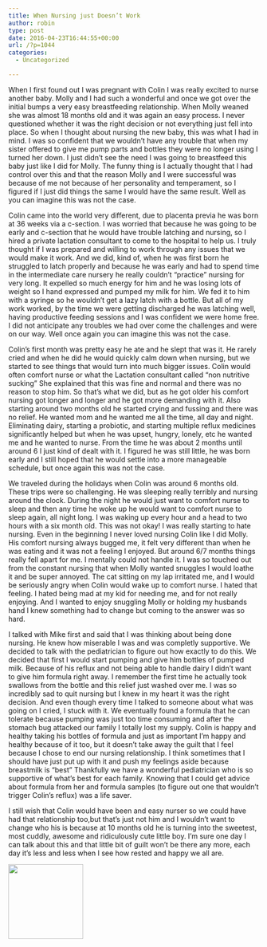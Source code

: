 ```yaml
---
title: When Nursing just Doesn’t Work
author: robin
type: post
date: 2016-04-23T16:44:55+00:00
url: /?p=1044
categories:
  - Uncategorized

---
```

When I first found out I was pregnant with Colin I was really excited to nurse another baby. Molly and I had such a wonderful and once we got over the initial bumps a very easy breastfeeding relationship. When Molly weaned she was almost 18 months old and it was again an easy process. I never questioned whether it was the right decision or not everything just fell into place. So when I thought about nursing the new baby, this was what I had in mind. I was so confident that we wouldn&#8217;t have any trouble that when my sister offered to give me pump parts and bottles they were no longer using I turned her down. I just didn&#8217;t see the need I was going to breastfeed this baby just like I did for Molly. The funny thing is I actually thought that I had control over this and that the reason Molly and I were successful was because of me not because of her personality and temperament, so I figured if I just did things the same I would have the same result. Well as you can imagine this was not the case.

Colin came into the world very different, due to placenta previa he was born at 36 weeks via a c-section. I was worried that because he was going to be early and c-section that he would have trouble latching and nursing, so I hired a private lactation consultant to come to the hospital to help us. I truly thought if I was prepared and willing to work through any issues that we would make it work. And we did, kind of, when he was first born he struggled to latch properly and because he was early and had to spend time in the intermediate care nursery he really couldn&#8217;t &#8220;practice&#8221; nursing for very long. It expelled so much energy for him and he was losing lots of weight so I hand expressed and pumped my milk for him. We fed it to him with a syringe so he wouldn&#8217;t get a lazy latch with a bottle. But all of my work worked, by the time we were getting discharged he was latching well, having productive feeding sessions and I was confident we were home free. I did not anticipate any troubles we had over come the challenges and were on our way. Well once again you can imagine this was not the case.

Colin&#8217;s first month was pretty easy he ate and he slept that was it. He rarely cried and when he did he would quickly calm down when nursing, but we started to see things that would turn into much bigger issues. Colin would often comfort nurse or what the Lactation consultant called &#8220;non nutritive sucking&#8221; She explained that this was fine and normal and there was no reason to stop him. So that&#8217;s what we did, but as he got older his comfort nursing got longer and longer and he got more demanding with it. Also starting around two months old he started crying and fussing and there was no relief. He wanted mom and he wanted me all the time, all day and night. Eliminating dairy, starting a probiotic, and starting multiple reflux medicines significantly helped but when he was upset, hungry, lonely, etc he wanted me and he wanted to nurse. From the time he was about 2 months until around 6 I just kind of dealt with it. I figured he was still little, he was born early and I still hoped that he would settle into a more manageable schedule, but once again this was not the case.

We traveled during the holidays when Colin was around 6 months old. These trips were so challenging. He was sleeping really terribly and nursing around the clock. During the night he would just want to comfort nurse to sleep and then any time he woke up he would want to comfort nurse to sleep again, all night long. I was waking up every hour and a head to two hours with a six month old. This was not okay! I was really starting to hate nursing. Even in the beginning I never loved nursing Colin like I did Molly. His comfort nursing always bugged me, it felt very different than when he was eating and it was not a feeling I enjoyed. But around 6/7 months things really fell apart for me. I mentally could not handle it. I was so touched out from the constant nursing that when Molly wanted snuggles I would loathe it and be super annoyed. The cat sitting on my lap irritated me, and I would be seriously angry when Colin would wake up to comfort nurse. I hated that feeling. I hated being mad at my kid for needing me, and for not really enjoying. And I wanted to enjoy snuggling Molly or holding my husbands hand I knew something had to change but coming to the answer was so hard.

I talked with Mike first and said that I was thinking about being done nursing. He knew how miserable I was and was completly supportive. We decided to talk with the pediatrician to figure out how exactly to do this. We decided that first I would start pumping and give him bottles of pumped milk. Because of his reflux and not being able to handle dairy I didn&#8217;t want to give him formula right away. I remember the first time he actually took swallows from the bottle and this relief just washed over me. I was so incredibly sad to quit nursing but I knew in my heart it was the right decision. And even though every time I talked to someone about what was going on I cried, I stuck with it. We eventually found a formula that he can tolerate because pumping was just too time consuming and after the stomach bug attacked our family I totally lost my supply. Colin is happy and healthy taking his bottles of formula and just as important I&#8217;m happy and healthy because of it too, but it doesn&#8217;t take away the guilt that I feel because I chose to end our nursing relationship. I think sometimes that I should have just put up with it and push my feelings aside because breastmilk is &#8220;best&#8221; Thankfully we have a wonderful pediatrician who is so supportive of what&#8217;s best for each family. Knowing that I could get advice about formula from her and formula samples (to figure out one that wouldn&#8217;t trigger Colin&#8217;s reflux) was a life saver.

I still wish that Colin would have been and easy nurser so we could have had that relationship too,but that&#8217;s just not him and I wouldn&#8217;t want to change who his is because at 10 months old he is turning into the sweetest, most cuddly, awesome and ridiculously cute little boy. I&#8217;m sure one day I can talk about this and that little bit of guilt won&#8217;t be there any more, each day it&#8217;s less and less when I see how rested and happy we all are. 

<div id='gallery-8' class='gallery galleryid-1044 gallery-columns-3 gallery-size-thumbnail'>
  <dl class='gallery-item'>
    <dt class='gallery-icon landscape'>
      <a href='http://robinandmike.com/?attachment_id=1047'><img width="150" height="150" src="http://robinandmike.com/wp-content/uploads/2016/04/image-150x150.jpeg" class="attachment-thumbnail size-thumbnail" alt="" /></a>
    </dt>
  </dl>
  
  <br style='clear: both' />
</div>